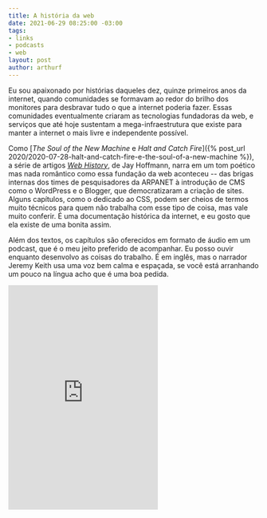 ```yaml
---
title: A história da web
date: 2021-06-29 08:25:00 -03:00
tags:
- links
- podcasts
- web
layout: post
author: arthurf
---
```


Eu sou apaixonado por histórias daqueles dez, quinze primeiros anos da internet, quando comunidades se formavam ao redor do brilho dos monitores para desbravar tudo o que a internet poderia fazer. Essas comunidades eventualmente criaram as tecnologias fundadoras da web, e serviços que até hoje sustentam a mega-infraestrutura que existe para manter a internet o mais livre e independente possível.

Como [*The Soul of the New Machine* e *Halt and Catch Fire*]({% post_url 2020/2020-07-28-halt-and-catch-fire-e-the-soul-of-a-new-machine %}), a série de artigos [*Web History*](https://css-tricks.com/category/history/), de Jay Hoffmann, narra em um tom poético mas nada romântico como essa fundação da web aconteceu -- das brigas internas dos times de pesquisadores da ARPANET à introdução de CMS como o WordPress e o Blogger, que democratizaram a criação de sites. Alguns capítulos, como o dedicado ao CSS, podem ser cheios de termos muito técnicos para quem não trabalha com esse tipo de coisa, mas vale muito conferir. É uma documentação histórica da internet, e eu gosto que ela existe de uma bonita assim.

Além dos textos, os capítulos são oferecidos em formato de áudio em um podcast, que é o meu jeito preferido de acompanhar. Eu posso ouvir enquanto desenvolvo as coisas do trabalho. É em inglês, mas o narrador Jeremy Keith usa uma voz bem calma e espaçada, se você está arranhando um pouco na língua acho que é uma boa pedida.

<iframe allow="autoplay *; encrypted-media *; fullscreen *" frameborder="0" height="450" class="full-width" sandbox="allow-forms allow-popups allow-same-origin allow-scripts allow-storage-access-by-user-activation allow-top-navigation-by-user-activation" src="https://embed.podcasts.apple.com/us/podcast/web-history/id1535003098"></iframe>
